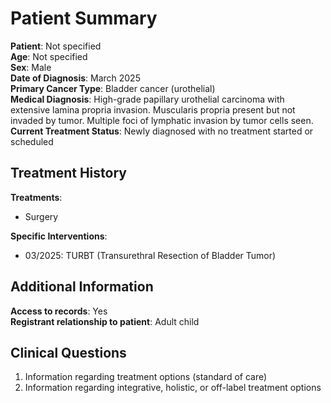 # Patient Summary

**Patient**: Not specified  
**Age**: Not specified  
**Sex**: Male  
**Date of Diagnosis**: March 2025  
**Primary Cancer Type**: Bladder cancer (urothelial)  
**Medical Diagnosis**: High-grade papillary urothelial carcinoma with extensive lamina propria invasion. Muscularis propria present but not invaded by tumor. Multiple foci of lymphatic invasion by tumor cells seen.  
**Current Treatment Status**: Newly diagnosed with no treatment started or scheduled  

## Treatment History

**Treatments**:  
- Surgery

**Specific Interventions**:  
- 03/2025: TURBT (Transurethral Resection of Bladder Tumor)

## Additional Information

**Access to records**: Yes  
**Registrant relationship to patient**: Adult child  

## Clinical Questions

1. Information regarding treatment options (standard of care)
2. Information regarding integrative, holistic, or off-label treatment options